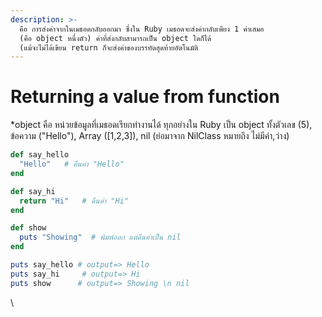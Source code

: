 ```yaml
---
description: >-
  คือ การส่งค่าจากในเมธอดกลับออกมา ซึ่งใน Ruby เมธอดจะส่งค่ากลับเพียง 1 ค่าเสมอ
  (คือ object หนึ่งตัว) ค่าที่ส่งกลับสามารถเป็น object ใดก็ได้ 
  (แม้จะไม่ได้เขียน return ก็จะส่งค่าของบรรทัดสุดท้ายอัตโนมัติ
---
```


# Returning a value from function

\*object คือ หน่วยข้อมูลที่เมธอดเรียกทำงานได้ ทุกอย่างใน Ruby เป็น object ทั้งตัวเลข (5), ข้อความ ("Hello"), Array (\[1,2,3]), nil (ย่อมาจาก NilClass หมายถึง ไม่มีค่า,ว่าง)

```ruby
def say_hello
  "Hello"   # คืนค่า "Hello"
end

def say_hi
  return "Hi"   # คืนค่า "Hi"
end

def show
  puts "Showing"  # พิมพ์ออก แต่คืนค่าเป็น nil
end

puts say_hello # output=> Hello
puts say_hi     # output=> Hi
puts show      # output=> Showing \n nil

```



\

